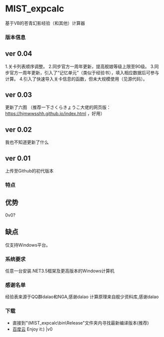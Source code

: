 # MIST_expcalc
基于VB的苍青幻影经验（和其他）计算器
### 版本信息
## ver 0.04
1.关卡列表顺序调整。
2.同步官方一周年更新，提高舰娘等级上限至90级。
3.同步官方一周年更新，引入了“记忆单元”（类似于经验书），填入相应数据后可参与计算。
4.引入了快速导入关卡信息的函数，但未大规模使用（见源代码）。
## ver 0.03
更新了六图
（推荐一下さくらきょうこ大佬的网页版：https://hjmwwsshh.github.io/index.html ，好用）
## ver 0.02
我也不知道更新了什么
## ver 0.01
上传至Github的初代版本
### 特点
## 优势
0v0?
## 缺点
仅支持Windows平台。
### 系统要求
任意一台安装.NET3.5框架及更高版本的Windows计算机
### 感谢名单
 经验表来源于QQ群dalao和NGA,感谢dalao
 计算原理来自舰少资料库,感谢dalao
### 下载
- 直接到"\MIST_expcalc\bin\Release\"文件夹内寻找最新编译版本(推荐)
- [百度云](https://pan.baidu.com/s/1dYBdtHY2JsH2QlKm3PDCZw)
 Enjoy it:) |v0

